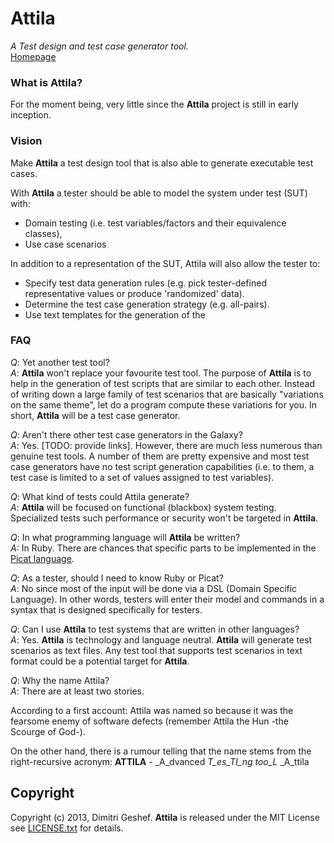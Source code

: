 Attila
===========

_A Test design and test case generator tool._  
[Homepage](https://github.com/famished-tiger/Attila)

### What is Attila? ###
For the moment being, very little since the __Attila__ project is still in early inception.

### Vision ###
Make __Attila__ a test design tool that is also able to generate executable test cases.  

With __Attila__ a tester should be able to model the system under test (SUT) with:  
* Domain testing (i.e. test variables/factors and their equivalence classes),  
* Use case scenarios

In addition to a representation of the SUT, Attila will also allow the tester to: 
* Specify test data generation rules (e.g. pick tester-defined representative values or produce 
 'randomized' data).  
* Determine the test case generation strategy (e.g. all-pairs).  
* Use text templates for the generation of the 

### FAQ ###
_Q_: Yet another test tool?  
_A_: __Attila__  won't replace your favourite test tool. The purpose of __Attila__ is to help in the
generation of test scripts that are similar to each other. Instead of writing down a large family
of test scenarios that are basically "variations on the same theme", let do a program compute
these variations for you. In short, __Attila__ will be a test case generator.

_Q_: Aren't there other test case generators in the Galaxy?  
_A_: Yes. [TODO: provide links]. However, there are much less numerous than genuine test tools. 
A number of them are pretty expensive and most test case generators have no test script generation
capabilities (i.e. to them, a test case is limited to a set of values assigned to test variables).
 

_Q_: What kind of tests could Attila generate?  
_A_: __Attila__ will be focused on functional (blackbox) system testing. Specialized tests such
performance or security won't be targeted in __Attila__.

_Q_: In what programming language will __Attila__ be written?  
_A:_ In Ruby. There are chances that specific parts to be implemented in the [Picat language](http://www.picat-lang.org/).


_Q_: As a tester, should I need to know Ruby or Picat?  
_A_: No since most of the input will be done via a DSL (Domain Specific Language).
In other words, testers will enter their model and commands in a syntax that is designed
specifically for testers. 

_Q_: Can I use __Attila__ to test systems that are written in other languages?  
_A_: Yes. __Attila__ is technology and language neutral. __Attila__ will generate test scenarios
as text files. Any test tool that supports test scenarios in text format could be a potential target
for __Attila__.

_Q_: Why the name Attila?  
_A_: There are at least two stories. 

According to a first account: Attila was named so because it was 
the fearsome enemy of software defects (remember Attila the Hun -the Scourge of God-).

On the other hand, there is a rumour telling that the name stems from the right-recursive acronym: 
__ATTILA__ - _A_dvanced _T_es_TI_ng too_L_ _A_ttila


Copyright
---------
Copyright (c) 2013, Dimitri Geshef. 
__Attila__ is released under the MIT License see [LICENSE.txt](https://github.com/famished-tiger/Attila/blob/master/LICENSE.txt) for details.